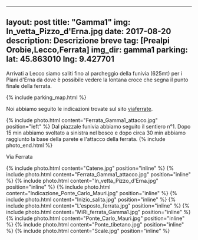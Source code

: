---
layout: post
title: "Gamma1"
img: In_vetta_Pizzo_d'Erna.jpg
date: 2017-08-20
description: Descrizione breve
tag: [Prealpi Orobie,Lecco,Ferrata]
img_dir: gamma1
parking:
  lat: 45.863010
  lng: 9.427701
 ---

Arrivati a Lecco siamo saliti fino al parcheggio della funivia (625mt) per i Piani d'Erna da dove è possibile vedere la lontana croce che segna il punto finale della ferrata.

{% include parking_map.html %}

Noi abbiamo seguito le indicazioni trovate sul sito [viaferrate](https://www.vieferrate.it/pag-relazioni/lombardia/63-prealpi-lombarde/167-gamma-1.html).

{% include photo.html content="Ferrata_Gamma1_attacco.jpg" position="left" %}
Dal piazzale funivia abbiamo seguito il sentiero n°1. Dopo 15 min abbiamo svoltato a sinistra nel bosco e dopo circa 30 min abbiamo raggiunto la base della parete e l'attacco della ferrata.
{% include photo_end.html %}

Via Ferrata

<div>
{% include photo.html content="Catene.jpg" position="inline" %}
{% include photo.html content="Ferrata_Gamma1_attacco.jpg" position="inline" %}
{% include photo.html content="In_vetta_Pizzo_d'Erna.jpg" position="inline" %}
{% include photo.html content="Indicazione_Ponte_Carlo_Mauri.jpg" position="inline" %}
{% include photo.html content="Inizio_salita.jpg" position="inline" %}
{% include photo.html content="L'esposto_ferrata.jpg" position="inline" %}
{% include photo.html content="MiRi_ferrata_Gamma1.jpg" position="inline" %}
{% include photo.html content="Ponte_Carlo_Mauri.jpg" position="inline" %}
{% include photo.html content="Ponte_tibetano.jpg" position="inline" %}
{% include photo.html content="Scale.jpg" position="inline" %}
</div>

